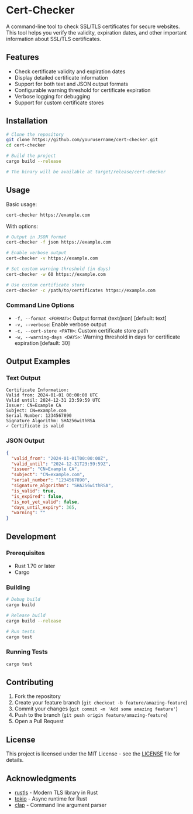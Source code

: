 # Cert-Checker

A command-line tool to check SSL/TLS certificates for secure websites. This tool helps you verify the validity, expiration dates, and other important information about SSL/TLS certificates.

## Features

- Check certificate validity and expiration dates
- Display detailed certificate information
- Support for both text and JSON output formats
- Configurable warning threshold for certificate expiration
- Verbose logging for debugging
- Support for custom certificate stores

## Installation

```bash
# Clone the repository
git clone https://github.com/yourusername/cert-checker.git
cd cert-checker

# Build the project
cargo build --release

# The binary will be available at target/release/cert-checker
```

## Usage

Basic usage:
```bash
cert-checker https://example.com
```

With options:
```bash
# Output in JSON format
cert-checker -f json https://example.com

# Enable verbose output
cert-checker -v https://example.com

# Set custom warning threshold (in days)
cert-checker -w 60 https://example.com

# Use custom certificate store
cert-checker -c /path/to/certificates https://example.com
```

### Command Line Options

- `-f, --format <FORMAT>`: Output format (text/json) [default: text]
- `-v, --verbose`: Enable verbose output
- `-c, --cert-store <PATH>`: Custom certificate store path
- `-w, --warning-days <DAYS>`: Warning threshold in days for certificate expiration [default: 30]

## Output Examples

### Text Output
```
Certificate Information:
Valid from: 2024-01-01 00:00:00 UTC
Valid until: 2024-12-31 23:59:59 UTC
Issuer: CN=Example CA
Subject: CN=example.com
Serial Number: 1234567890
Signature Algorithm: SHA256withRSA
✓ Certificate is valid
```

### JSON Output
```json
{
  "valid_from": "2024-01-01T00:00:00Z",
  "valid_until": "2024-12-31T23:59:59Z",
  "issuer": "CN=Example CA",
  "subject": "CN=example.com",
  "serial_number": "1234567890",
  "signature_algorithm": "SHA256withRSA",
  "is_valid": true,
  "is_expired": false,
  "is_not_yet_valid": false,
  "days_until_expiry": 365,
  "warning": ""
}
```

## Development

### Prerequisites

- Rust 1.70 or later
- Cargo

### Building

```bash
# Debug build
cargo build

# Release build
cargo build --release

# Run tests
cargo test
```

### Running Tests

```bash
cargo test
```

## Contributing

1. Fork the repository
2. Create your feature branch (`git checkout -b feature/amazing-feature`)
3. Commit your changes (`git commit -m 'Add some amazing feature'`)
4. Push to the branch (`git push origin feature/amazing-feature`)
5. Open a Pull Request

## License

This project is licensed under the MIT License - see the [LICENSE](LICENSE) file for details.

## Acknowledgments

- [rustls](https://github.com/rustls/rustls) - Modern TLS library in Rust
- [tokio](https://tokio.rs/) - Async runtime for Rust
- [clap](https://clap.rs/) - Command line argument parser 